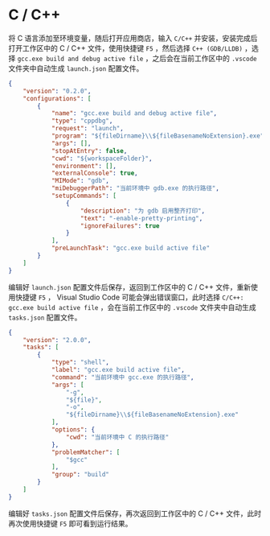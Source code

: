 # C / C++

将 C 语言添加至环境变量，随后打开应用商店，输入 `C/C++` 并安装，安装完成后打开工作区中的 C / C++ 文件，使用快捷键 `F5` ，然后选择 `C++ (GDB/LLDB)` ，选择 `gcc.exe build and debug active file` ，之后会在当前工作区中的 `.vscode` 文件夹中自动生成 `launch.json` 配置文件。

```json
{
    "version": "0.2.0",
    "configurations": [
        {
            "name": "gcc.exe build and debug active file",
            "type": "cppdbg",
            "request": "launch",
            "program": "${fileDirname}\\${fileBasenameNoExtension}.exe",
            "args": [],
            "stopAtEntry": false,
            "cwd": "${workspaceFolder}",
            "environment": [],
            "externalConsole": true,
            "MIMode": "gdb",
            "miDebuggerPath": "当前环境中 gdb.exe 的执行路径",
            "setupCommands": [
                {
                    "description": "为 gdb 启用整齐打印",
                    "text": "-enable-pretty-printing",
                    "ignoreFailures": true
                }
            ],
            "preLaunchTask": "gcc.exe build active file"
        }
    ]
}
```

编辑好 `launch.json` 配置文件后保存，返回到工作区中的 C / C++ 文件，重新使用快捷键 `F5` ， Visual Studio Code 可能会弹出错误窗口，此时选择 `C/C++: gcc.exe build active file` ，会在当前工作区中的 `.vscode` 文件夹中自动生成 `tasks.json` 配置文件。

```json
{
    "version": "2.0.0",
    "tasks": [
        {
            "type": "shell",
            "label": "gcc.exe build active file",
            "command": "当前环境中 gcc.exe 的执行路径",
            "args": [
                "-g",
                "${file}",
                "-o",
                "${fileDirname}\\${fileBasenameNoExtension}.exe"
            ],
            "options": {
                "cwd": "当前环境中 C 的执行路径"
            },
            "problemMatcher": [
                "$gcc"
            ],
            "group": "build"
        }
    ]
}
```

编辑好 `tasks.json` 配置文件后保存，再次返回到工作区中的 C / C++ 文件，此时再次使用快捷键 `F5` 即可看到运行结果。